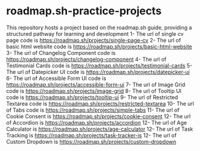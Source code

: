 # roadmap.sh-practice-projects
This repository hosts a project based on the roadmap.sh guide, providing a structured pathway for learning and development
1- The url of single cv page code is  https://roadmap.sh/projects/single-page-cv
2- The url of basic html website code is  https://roadmap.sh/projects/basic-html-website
3- The url of Changelog Component code is  https://roadmap.sh/projects/changelog-component
4- The url of Testimonial Cards code is  https://roadmap.sh/projects/testimonial-cards
5- The url of Datepicker UI code is  https://roadmap.sh/projects/datepicker-ui
6- The url of Accessible Form UI code is  https://roadmap.sh/projects/accessible-form-ui
7- The url of Image Grid code is  https://roadmap.sh/projects/image-grid
8- The url of Tooltip UI code is  https://roadmap.sh/projects/tooltip-ui
9- The url of Restricted Textarea code is https://roadmap.sh/projects/restricted-textarea
10- The url of Tabs code is https://roadmap.sh/projects/simple-tabs
11- The url of Cookie Consent is https://roadmap.sh/projects/cookie-consent
12- The url of Accordion is https://roadmap.sh/projects/accordion
12- The url of Age Calculator is https://roadmap.sh/projects/age-calculator 
12- The url of Task Tracking is https://roadmap.sh/projects/task-tracker-js 
12- The url of Custom Dropdown is https://roadmap.sh/projects/custom-dropdown 